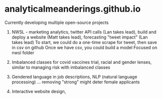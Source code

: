 # analyticalmeanderings.github.io

Currently developing multiple open-source projects

1) NWSL - marketing analytics, twitter API calls (Lan takes lead), build and deploy a website (Matt takes lead), forecasting "tweet impact" (Lan takes lead)
    To start, we could do a one-time scrape for tweet, then save in csv on github
    Once we have csv, you could build a model
    Focused on nwsl folder
    
2) Imbalanced classes for covid vaccines trial, racial and gender lenses, similar to managing risk with imbalanced classes
3) Gendered language in job descriptions, NLP (natural language processing) ... removing "strong" might deter female applicants
4) Interactive website design, 